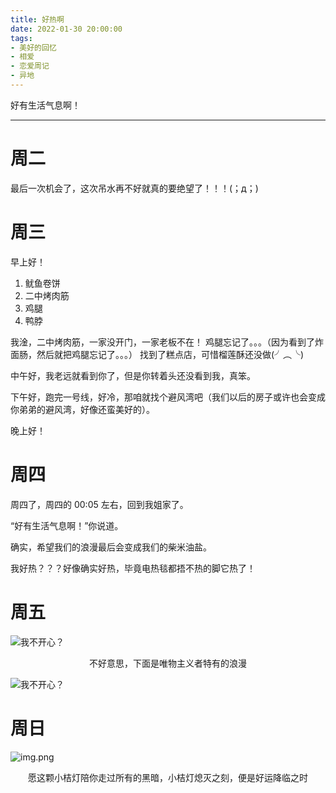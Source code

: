 ```yaml
---
title: 好热啊
date: 2022-01-30 20:00:00
tags:
- 美好的回忆
- 相爱
- 恋爱周记
- 异地
---
```


好有生活气息啊！
<hr>

<!-- more -->

# 周二

最后一次机会了，这次吊水再不好就真的要绝望了！！！(；д；)

# 周三
早上好！

1. 鱿鱼卷饼
2. 二中烤肉筋
3. 鸡腿
4. 鸭脖

我淦，二中烤肉筋，一家没开门，一家老板不在！
鸡腿忘记了。。。（因为看到了炸面肠，然后就把鸡腿忘记了。。。）
找到了糕点店，可惜榴莲酥还没做(╯︵╰)

中午好，我老远就看到你了，但是你转着头还没看到我，真笨。

下午好，跑完一号线，好冷，那咱就找个避风湾吧（我们以后的房子或许也会变成你弟弟的避风湾，好像还蛮美好的）。

晚上好！

# 周四

周四了，周四的 00:05 左右，回到我姐家了。

“好有生活气息啊！”你说道。

确实，希望我们的浪漫最后会变成我们的柴米油盐。

我好热？？？好像确实好热，毕竟电热毯都捂不热的脚它热了！


# 周五

![我不开心？](02-我不开心？-1.png)

<center>不好意思，下面是唯物主义者特有的浪漫</center>

![我不开心？](02-我不开心？-2.png)

# 周日

![img.png](01-小桔灯.png)

<center>愿这颗小桔灯陪你走过所有的黑暗，小桔灯熄灭之刻，便是好运降临之时</center>

